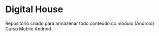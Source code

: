 # Digital House

Repositório criado para armazenar todo conteúdo do módulo (Android)  
Curso Mobile Android 
